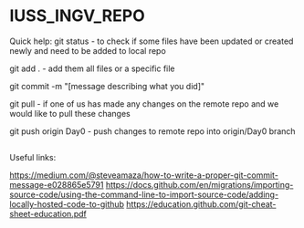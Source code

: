 # IUSS_INGV_REPO

Quick help:
git status - to check if some files have been updated or created newly and need to be added to local repo

git add . - add them all files or a specific file

git commit -m "[message describing what you did]"

git pull - if one of us has made any changes on the remote repo and we would like to pull these changes

git push origin Day0 - push changes to remote repo into origin/Day0 branch
##

Useful links: 

https://medium.com/@steveamaza/how-to-write-a-proper-git-commit-message-e028865e5791
https://docs.github.com/en/migrations/importing-source-code/using-the-command-line-to-import-source-code/adding-locally-hosted-code-to-github
https://education.github.com/git-cheat-sheet-education.pdf
